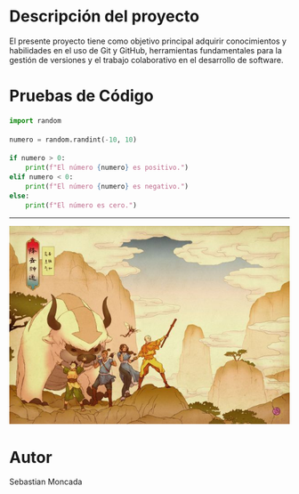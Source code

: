 # Descripción del proyecto

El presente proyecto tiene como objetivo principal adquirir conocimientos y habilidades en el uso de Git y GitHub, herramientas fundamentales para la gestión de versiones y el trabajo colaborativo en el desarrollo de software.


# Pruebas de Código

```python
import random

numero = random.randint(-10, 10)

if numero > 0:
    print(f"El número {numero} es positivo.")
elif numero < 0:
    print(f"El número {numero} es negativo.")
else:
    print(f"El número es cero.")
```

---

![Wallpaper de Avatar: La Leyenda de Aang](AtlaWallpaper.jpg)

# Autor

Sebastian Moncada
